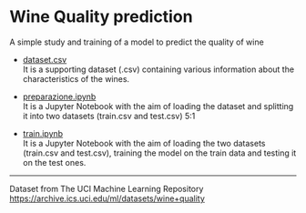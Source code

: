 # Wine Quality prediction
A simple study and training of a model to predict the quality of wine


* [dataset.csv](https://github.com/mariocuomo/pokemon-challenge/blob/main/pokemon.csv)<br>
It is a supporting dataset (.csv) containing various information about the characteristics of the wines. 

* [preparazione.ipynb](https://github.com/mariocuomo/pokemon-challenge/blob/main/preparazione.ipynb)<br>
It is a Jupyter Notebook with the aim of loading the dataset and splitting it into two datasets (train.csv and test.csv) 5:1

* [train.ipynb](https://github.com/mariocuomo/pokemon-challenge/blob/main/train.ipynb)<br>
It is a Jupyter Notebook with the aim of loading the two datasets (train.csv and test.csv), training the model on the train data and testing it on the test ones. 

---
Dataset from The UCI Machine Learning Repository https://archive.ics.uci.edu/ml/datasets/wine+quality

